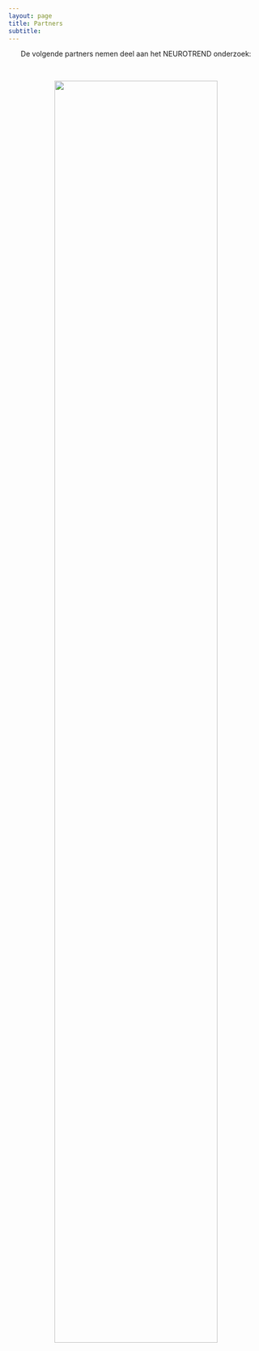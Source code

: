 ```yaml
---
layout: page
title: Partners
subtitle:
---
```





<div align="center"> 
<p>
De volgende partners nemen deel aan het NEUROTREND onderzoek:
</p>
</div>

<br><p style="text-align: center">
 <img src="{{ 'img/logos.png' | relative_url }}"  style="width:80%" />
<p>
